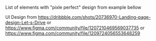 List of elements with "pixle perfect" design from example bellow

UI Design from https://dribbble.com/shots/20736970-Landing-page-design-Let-s-Drive or https://www.figma.com/community/file/1207210469569037735 or https://www.figma.com/community/file/1209724056553648259